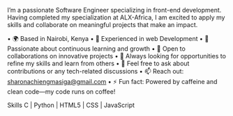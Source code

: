 I’m a passionate Software Engineer specializing in front-end development. Having completed my specialization at ALX-Africa, I am excited to apply my skills and collaborate on meaningful projects that make an impact.

•	🌍 Based in Nairobi, Kenya
•	🔭 Experienced in web Development
•	🌱 Passionate about continuous learning and growth
•	👯 Open to collaborations on innovative projects
•	🤔 Always looking for opportunities to refine my skills and learn from others
•	💬 Feel free to ask about contributions or any tech-related discussions
•	📫 Reach out: sharonachiengmasiga@gmail.com
•	⚡ Fun fact: Powered by caffeine and clean code—my code runs on coffee!

Skills
C | Python | HTML5 | CSS | JavaScript











